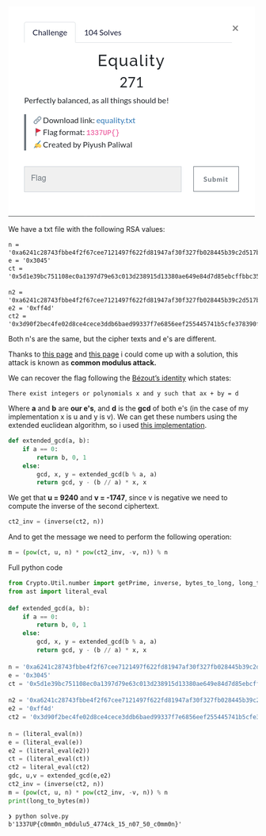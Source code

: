 <img src="img/challenge.png">

We have a txt file with the following RSA values:
```ptyhon
n = '0xa6241c28743fbbe4f2f67cee7121497f622fd81947af30f327fb028445b39c2d517ba7fdcb5f6ac9e6217205f8ec9576bdec7a0faef221c29291c784eed393cd95eb0d358d2a1a35dbff05d6fa0cc597f672dcfbeecbb14bd1462cb6ba4f465f30f22e595c36e6282c3e426831d30f0479ee18b870ab658a54571774d25d6875' 
e = '0x3045' 
ct = '0x5d1e39bc751108ec0a1397d79e63c013d238915d13380ae649e84d7d85ebcffbbc35ebb18d2218ccbc5409290dfa8a4847e5923c3420e83b1a9d7aa67190dc0d34711cce261665c64c28ed2834394d4b181926febf7eb685f9ce81f36c7fb72798da3a14a123287171d26e084948aab0fba81c53f10b5696fc291006254ee690'

n2 = '0xa6241c28743fbbe4f2f67cee7121497f622fd81947af30f327fb028445b39c2d517ba7fdcb5f6ac9e6217205f8ec9576bdec7a0faef221c29291c784eed393cd95eb0d358d2a1a35dbff05d6fa0cc597f672dcfbeecbb14bd1462cb6ba4f465f30f22e595c36e6282c3e426831d30f0479ee18b870ab658a54571774d25d6875' 
e2 = '0xff4d' 
ct2 = '0x3d90f2bec4fe02d8ce4cece3ddb6baed99337f7e6856eef255445741b5cfe378390f058679d70236e51be4746db4c207f274c40b092e24f8c155a0957867e84dca48e27980af488d2615a280c6eadec2f1d30b95653b1ee3135e2edff100dd2c529994f846722f811348b082d0bec7cfab579a4bd0ab789928b1bebed68d628f'
```
Both n's are the same, but the cipher texts and e's are different. 

Thanks to [this page](https://bitsdeep.com/posts/attacking-rsa-for-fun-and-ctf-points-part-1/) and [this page](https://codeforgeweb.wordpress.com/2018/11/20/square-ctf-2018-c2-flipping-bits/) i could come up with a solution, this attack is known as <strong>common modulus attack.</strong>

We can recover the flag following the [Bézout’s identity](https://en.wikipedia.org/wiki/B%C3%A9zout%27s_identity) which states:
```
There exist integers or polynomials x and y such that ax + by = d
```
Where **a** and **b** are **our e's**, and **d** is the **gcd** of both e's (in the case of my implementation x is u and y is v). We can get these numbers using the extended euclidean algorithm, so i used [this implementation](https://www.techiedelight.com/extended-euclidean-algorithm-implementation/).
```python
def extended_gcd(a, b):
    if a == 0:
        return b, 0, 1
    else:
        gcd, x, y = extended_gcd(b % a, a)
        return gcd, y - (b // a) * x, x
```

We get that **u = 9240** and **v = -1747**, since v is negative we need to compute the inverse of the second ciphertext.
```python
ct2_inv = (inverse(ct2, n))
```
And to get the message we need to perform the following operation:
```python
m = (pow(ct, u, n) * pow(ct2_inv, -v, n)) % n
```
Full python code 
```python
from Crypto.Util.number import getPrime, inverse, bytes_to_long, long_to_bytes, GCD
from ast import literal_eval

def extended_gcd(a, b):
    if a == 0:
        return b, 0, 1
    else:
        gcd, x, y = extended_gcd(b % a, a)
        return gcd, y - (b // a) * x, x

n = '0xa6241c28743fbbe4f2f67cee7121497f622fd81947af30f327fb028445b39c2d517ba7fdcb5f6ac9e6217205f8ec9576bdec7a0faef221c29291c784eed393cd95eb0d358d2a1a35dbff05d6fa0cc597f672dcfbeecbb14bd1462cb6ba4f465f30f22e595c36e6282c3e426831d30f0479ee18b870ab658a54571774d25d6875' 
e = '0x3045' 
ct = '0x5d1e39bc751108ec0a1397d79e63c013d238915d13380ae649e84d7d85ebcffbbc35ebb18d2218ccbc5409290dfa8a4847e5923c3420e83b1a9d7aa67190dc0d34711cce261665c64c28ed2834394d4b181926febf7eb685f9ce81f36c7fb72798da3a14a123287171d26e084948aab0fba81c53f10b5696fc291006254ee690'

n2 = '0xa6241c28743fbbe4f2f67cee7121497f622fd81947af30f327fb028445b39c2d517ba7fdcb5f6ac9e6217205f8ec9576bdec7a0faef221c29291c784eed393cd95eb0d358d2a1a35dbff05d6fa0cc597f672dcfbeecbb14bd1462cb6ba4f465f30f22e595c36e6282c3e426831d30f0479ee18b870ab658a54571774d25d6875' 
e2 = '0xff4d' 
ct2 = '0x3d90f2bec4fe02d8ce4cece3ddb6baed99337f7e6856eef255445741b5cfe378390f058679d70236e51be4746db4c207f274c40b092e24f8c155a0957867e84dca48e27980af488d2615a280c6eadec2f1d30b95653b1ee3135e2edff100dd2c529994f846722f811348b082d0bec7cfab579a4bd0ab789928b1bebed68d628f'

n = (literal_eval(n))
e = (literal_eval(e))
e2 = (literal_eval(e2))
ct = (literal_eval(ct))
ct2 = literal_eval(ct2)
gdc, u,v = extended_gcd(e,e2)
ct2_inv = (inverse(ct2, n))
m = (pow(ct, u, n) * pow(ct2_inv, -v, n)) % n
print(long_to_bytes(m))
```
```shell
❯ python solve.py
b'1337UP{c0mm0n_m0dulu5_4774ck_15_n07_50_c0mm0n}'
```
